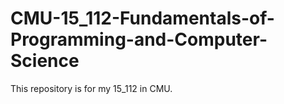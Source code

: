 # CMU-15_112-Fundamentals-of-Programming-and-Computer-Science
This repository is for my 15_112 in CMU.
